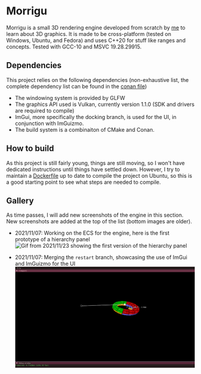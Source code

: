 # Morrigu

Morrigu is a small 3D rendering engine developed from scratch by [me](https://github.com/Ithyx) to learn about 3D graphics.
It is made to be cross-platform (tested on Windows, Ubuntu, and Fedora) and uses C++20 for stuff like ranges and concepts. Tested with GCC-10 and MSVC 19.28.29915.

## Dependencies

This project relies on the following dependencies (non-exhaustive list, the complete dependency list can be found in the [conan file](../conanfile.txt))

* The windowing system is provided by GLFW
* The graphics API used is Vulkan, currently version 1.1.0 (SDK and drivers are required to compile)
* ImGui, more specifically the docking branch, is used for the UI, in conjunction with ImGuizmo.
* The build system is a combinaiton of CMake and Conan.

## How to build

As this project is still fairly young, things are still moving, so I won't have dedicated instructions until things have settled down. However, I try to maintain a [Dockerfile](../Dockerfile) up to date to compile the project on Ubuntu, so this is a good starting point to see what steps are needed to compile.

## Gallery

As time passes, I will add new screenshots of the engine in this section. New screenshots are added at the top of the list (bottom images are older).

* 2021/11/07: Working on the ECS for the engine, here is the first prototype of a hierarchy panel
![Gif from 2021/11/23 showing the first version of the hierarchy panel](Sample_2021_11_23.gif)

* 2021/11/07: Merging the `restart` branch, showcasing the use of ImGui and ImGuizmo for the UI
![Screenshot from 2021/11/07 UI showcase, using ImGui and ImGuizmo](Sample_2021_11_07.png)
